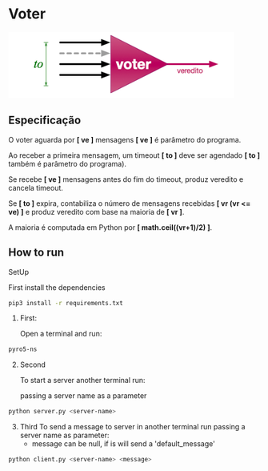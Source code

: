# Voter

![img.png](images/voter_main_image.png)

## Especificação
O voter aguarda por **[ ve ]** mensagens **[ ve ]** é parâmetro do programa.

Ao receber a primeira mensagem, um timeout **[ to ]** deve ser agendado **[ to ]** também é parâmetro do programa).

Se recebe **[ ve ]** mensagens antes do fim do timeout, produz veredito e cancela timeout.

Se **[ to ]** expira, contabiliza o número de mensagens recebidas **[ vr (vr <= ve) ]** e produz veredito com base na maioria de **[ vr ]**.

A maioria é computada em Python por **[ math.ceil((vr+1)/2) ]**.

## How to run

SetUp

First install the dependencies
```bash
pip3 install -r requirements.txt 
```

1. First:

   Open a terminal and run:

```bash
pyro5-ns
```

2. Second 

    To start a server another terminal run:
    
    passing a server name as a parameter
```bash
python server.py <server-name>
```

3. Third
    To send a message to server in another terminal run passing a server name as parameter:
    * message can be null, if is will send a 'default_message'
```bash
python client.py <server-name> <message>
```